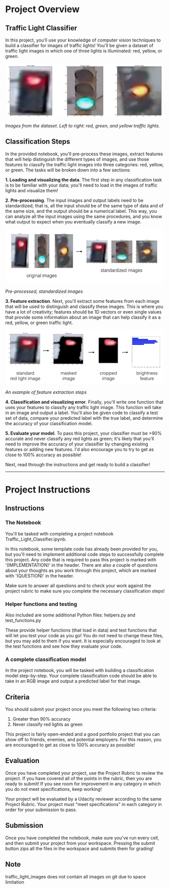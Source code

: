 # Project Overview

## Traffic Light Classifier
In this project, you’ll use your knowledge of computer vision techniques to build a classifier for images of traffic lights! You'll be given a dataset of traffic light images in which one of three lights is illuminated: red, yellow, or green.


<img src="images/all-lights.png" width="500" height="172"> 

*Images from the dataset. Left to right: red, green, and yellow traffic lights.*
        

## Classification Steps
In the provided notebook, you'll pre-process these images, extract features that will help distinguish the different types of images, and use those features to classify the traffic light images into three categories: red, yellow, or green. The tasks will be broken down into a few sections:

**1. Loading and visualizing the data**. The first step in any classification task is to be familiar with your data; you'll need to load in the images of traffic lights and visualize them!

**2. Pre-processing**. The input images and output labels need to be standardized; that is, all the input should be of the same type of data and of the same size, and the output should be a numerical label. This way, you can analyze all the input images using the same procedures, and you know what output to expect when you eventually classify a new image.


<img src="images/processing-steps.png" width="500" height="172"> 

*Pre-processed, standardized images*

**3. Feature extraction**. Next, you'll extract some features from each image that will be used to distinguish and classify these images. This is where you have a lot of creativity; features should be 1D vectors or even single values that provide some information about an image that can help classify it as a red, yellow, or green traffic light.


<img src="images/feature-ext-steps.png" width="500" height="172"> 

*An example of feature extraction steps*


**4. Classification and visualizing error**. Finally, you'll write one function that uses your features to classify any traffic light image. This function will take in an image and output a label. You'll also be given code to classify a test set of data, compare your predicted label with the true label, and determine the accuracy of your classification model.

**5. Evaluate your model**. To pass this project, your classifier must be >90% accurate and never classify any red lights as green; it's likely that you'll need to improve the accuracy of your classifier by changing existing features or adding new features. I'd also encourage you to try to get as close to 100% accuracy as possible!

Next, read through the instructions and get ready to build a classifier!  


***
# Project Instructions

## Instructions

### The Notebook
You'll be tasked with completing a project notebook Traffic_Light_Classifier.ipynb.

In this notebook, some template code has already been provided for you, but you'll need to implement additional code steps to successfully complete this project. Any code that is required to pass this project is marked with '(IMPLEMENTATION)' in the header. There are also a couple of questions about your thoughts as you work through this project, which are marked with '(QUESTION)' in the header.

Make sure to answer all questions and to check your work against the project rubric to make sure you complete the necessary classification steps!

### Helper functions and testing
Also included are some additional Python files: helpers.py and test_functions.py

These provide helper functions (that load in data) and test functions that will let you test your code as you go! You do not need to change these files, but you may add to them if you want. It is especially encouraged to look at the test functions and see how they evaluate your code.

### A complete classification model
In the project notebook, you will be tasked with building a classification model step-by-step. Your complete classification code should be able to take in an RGB image and output a predicted label for that image.

## Criteria
You should submit your project once you meet the following two criteria:

1. Greater than 90% accuracy
2. Never classify red lights as green

This project is fairly open-ended and a good portfolio project that you can show off to friends, enemies, and potential employers. For this reason, you are encouraged to get as close to 100% accuracy as possible!

## Evaluation
Once you have completed your project, use the Project Rubric to review the project. If you have covered all of the points in the rubric, then you are ready to submit! If you see room for improvement in any category in which you do not meet specifications, keep working!

Your project will be evaluated by a Udacity reviewer according to the same Project Rubric. Your project must "meet specifications" in each category in order for your submission to pass.

## Submission
Once you have completed the notebook, make sure you've run every cell, and then submit your project from your workspace. Pressing the submit button zips all the files in the workspace and submits them for grading!

## Note
traffic_light_images does not contain all images on git due to space limitation
